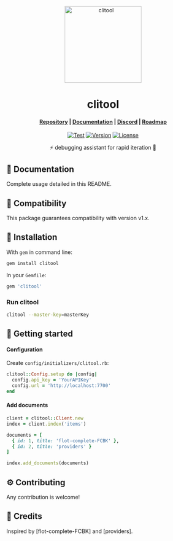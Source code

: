 <p align="center">
  <img src="https://example.com/clitool.svg" alt="clitool" width="200" height="200" />
</p>

<h1 align="center">clitool</h1>

<h4 align="center">
  <a href="https://github.com/clitool">Repository</a> |
  <a href="https://docs.run">Documentation</a> |
  <a href="https://discord.run">Discord</a> |
  <a href="https://roadmap.run">Roadmap</a>
</h4>

<p align="center">
  <a href="https://github.com/clitool/actions"><img src="https://github.com/clitool/workflows/Tests/badge.svg" alt="Test"></a>
  <a href="https://badge.fury.io/rb/clitool"><img src="https://badge.fury.io/rb/clitool.svg" alt="Version"></a>
  <a href="https://github.com/clitool/blob/main/LICENSE"><img src="https://img.shields.io/badge/license-MIT-informational" alt="License"></a>
</p>

<p align="center">⚡ debugging assistant for rapid iteration 💎</p>

## 📖 Documentation

Complete usage detailed in this README.

## 🤖 Compatibility

This package guarantees compatibility with version v1.x.

## 📧 Installation

With `gem` in command line:
```bash
gem install clitool
```

In your `Gemfile`:
```ruby
gem 'clitool'
```

### Run clitool

```bash
clitool --master-key=masterKey
```

## 🚀 Getting started

#### Configuration

Create `config/initializers/clitool.rb`:

```ruby
clitool::Config.setup do |config|
  config.api_key = 'YourAPIKey'
  config.url = 'http://localhost:7700'
end
```

#### Add documents

```ruby
client = clitool::Client.new
index = client.index('items')

documents = [
  { id: 1, title: 'flot-complete-FCBK' },
  { id: 2, title: 'providers' }
]

index.add_documents(documents)
```

## ⚙️ Contributing

Any contribution is welcome!

## 💛 Credits

Inspired by [flot-complete-FCBK] and [providers].

